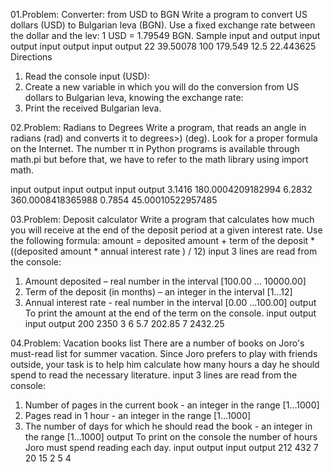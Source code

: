 01.Problem: Converter: from USD to BGN
Write a program to convert US dollars (USD) to Bulgarian leva (BGN). Use a fixed exchange rate between the dollar and the lev: 1 USD = 1.79549 BGN.
Sample input and output
input output   input output  input output
22    39.50078 100   179.549 12.5  22.443625
Directions
1. Read the console input (USD):
2. Create a new variable in which you will do the conversion from US dollars to Bulgarian leva, knowing the exchange rate:
3. Print the received Bulgarian leva.

02.Problem: Radians to Degrees
Write a program, that reads an angle in radians (rad) and converts it to degrees>) (deg). Look for a proper formula on the Internet. 
The number π in Python programs is available through math.pi but before that, we have to refer to the math library using import math.

input	   output             input	   output             input	   output 
3.1416	180.0004209182994		6.2832	360.0008418365988		0.7854	45.00010522957485

03.Problem: Deposit calculator
Write a program that calculates how much you will receive at the end of the deposit period at a given interest rate. Use the following formula:
amount = deposited amount + term of the deposit * ((deposited amount * annual interest rate ) / 12)
input
3 lines are read from the console:
1. Amount deposited – real number in the interval [100.00 … 10000.00]
2. Term of the deposit (in months) – an integer in the interval [1…12]
3. Annual interest rate - real number in the interval [0.00 …100.00]
output
To print the amount at the end of the term on the console.
input	output   input	output
200            2350
3              6
5.7	  202.85   7      2432.25

04.Problem: Vacation books list
There are a number of books on Joro's must-read list for summer vacation. Since Joro prefers to play with friends outside, 
your task is to help him calculate how many hours a day he should spend to read the necessary literature.
input
3 lines are read from the console:
1. Number of pages in the current book - an integer in the range [1…1000]
2. Pages read in 1 hour - an integer in the range [1…1000]
3. The number of days for which he should read the book - an integer in the range [1…1000]
output
To print on the console the number of hours Joro must spend reading each day.
input	output  input	output
212           432   7
20            15
2	    5       4


